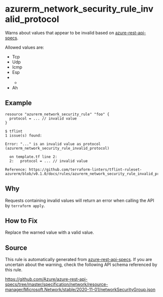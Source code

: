 <!--- This file generated by `tools/apispec-rule-gen/main.go`. DO NOT EDIT --->

# azurerm_network_security_rule_invalid_protocol

Warns about values that appear to be invalid based on [azure-rest-api-specs](https://github.com/Azure/azure-rest-api-specs).

Allowed values are:
- Tcp
- Udp
- Icmp
- Esp
- *
- Ah

## Example

```hcl
resource "azurerm_network_security_rule" "foo" {
  protocol = ... // invalid value
}
```

```
$ tflint
1 issue(s) found:

Error: "..." is an invalid value as protocol (azurerm_network_security_rule_invalid_protocol)

  on template.tf line 2:
  2:   protocol = ... // invalid value

Reference: https://github.com/terraform-linters/tflint-ruleset-azurerm/blob/v0.1.0/docs/rules/azurerm_network_security_rule_invalid_protocol.md

```

## Why

Requests containing invalid values will return an error when calling the API by `terraform apply`.

## How to Fix

Replace the warned value with a valid value.

## Source

This rule is automatically generated from [azure-rest-api-specs](https://github.com/Azure/azure-rest-api-specs). If you are uncertain about the warning, check the following API schema referenced by this rule.

https://github.com/Azure/azure-rest-api-specs/tree/master/specification/network/resource-manager/Microsoft.Network/stable/2020-11-01/networkSecurityGroup.json
